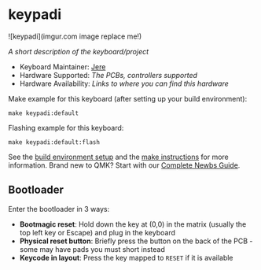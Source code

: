 # keypadi

![keypadi](imgur.com image replace me!)

*A short description of the keyboard/project*

* Keyboard Maintainer: [Jere](https://github.com/Jekkuu)
* Hardware Supported: *The PCBs, controllers supported*
* Hardware Availability: *Links to where you can find this hardware*

Make example for this keyboard (after setting up your build environment):

    make keypadi:default

Flashing example for this keyboard:

    make keypadi:default:flash

See the [build environment setup](https://docs.qmk.fm/#/getting_started_build_tools) and the [make instructions](https://docs.qmk.fm/#/getting_started_make_guide) for more information. Brand new to QMK? Start with our [Complete Newbs Guide](https://docs.qmk.fm/#/newbs).

## Bootloader

Enter the bootloader in 3 ways:

* **Bootmagic reset**: Hold down the key at (0,0) in the matrix (usually the top left key or Escape) and plug in the keyboard
* **Physical reset button**: Briefly press the button on the back of the PCB - some may have pads you must short instead
* **Keycode in layout**: Press the key mapped to `RESET` if it is available
